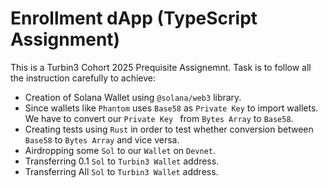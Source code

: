 # Enrollment dApp (TypeScript Assignment) 
This is a Turbin3 Cohort 2025 Prequisite Assignemnt. Task is to follow all the instruction carefully to achieve:
 - Creation of Solana Wallet using `@solana/web3` library.
 - Since wallets like `Phantom` uses `Base58` as `Private Key` to import wallets. We have to convert our `Private Key ` from `Bytes Array` to `Base58`.
 - Creating tests using  `Rust` in order to test whether conversion between `Base58` to `Bytes Array` and vice versa.
 - Airdropping some `Sol` to our `Wallet` on `Devnet`.
 - Transferring 0.1 `Sol` to `Turbin3 Wallet` address.
 - Transferring All `Sol` to `Turbin3 Wallet` address.